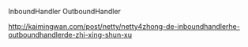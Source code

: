 


InboundHandler OutboundHandler



http://kaimingwan.com/post/netty/netty4zhong-de-inboundhandlerhe-outboundhandlerde-zhi-xing-shun-xu